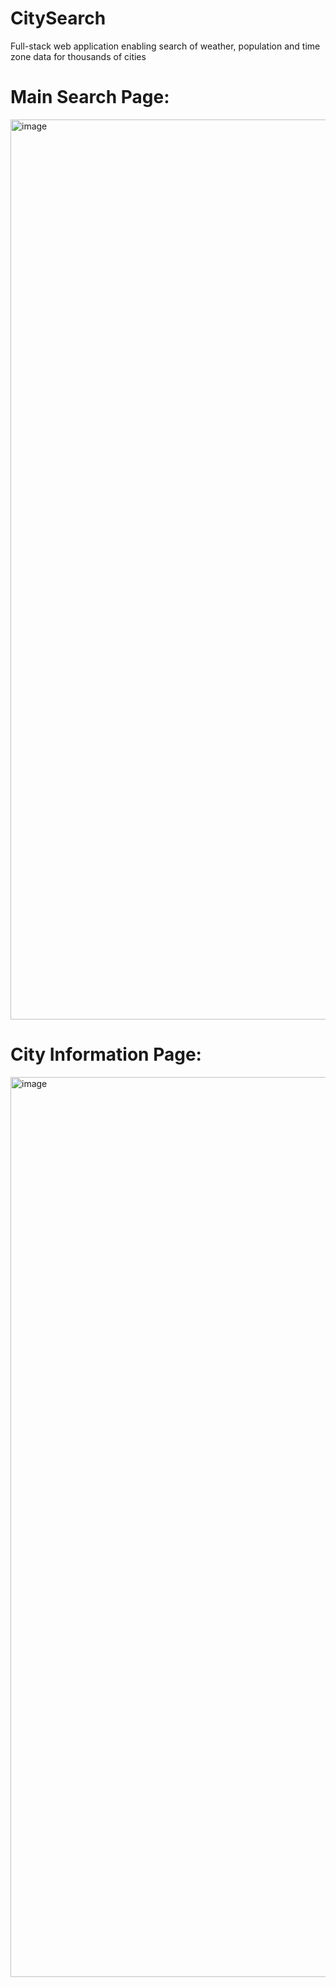 # CitySearch
Full-stack web application enabling search of weather, population and time zone data for thousands of cities

# Main Search Page:
<img width="1440" alt="image" src="https://user-images.githubusercontent.com/40481691/129663037-6475549e-310d-4be5-b45b-dd4e70288d5c.png">

# City Information Page:
<img width="1440" alt="image" src="https://user-images.githubusercontent.com/40481691/129663107-cc302642-9ee2-414d-9f53-16c2a46fc2b5.png">



